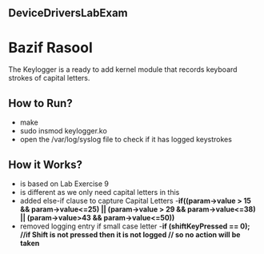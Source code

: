## DeviceDriversLabExam

# Bazif Rasool

The Keylogger is a ready to add kernel module that records keyboard strokes of capital letters.


## How to Run?

- make
- sudo insmod keylogger.ko
- open the /var/log/syslog file to check if it has logged keystrokes

## How it Works?

- is based on Lab Exercise 9
- is different as we only need capital letters in this
- added else-if clause to capture Capital Letters
-**if((param->value > 15 && param->value<=25) || (param->value > 29 && param->value<=38) || (param->value>43 && param->value<=50))**
- removed logging entry if small case letter
-**if (shiftKeyPressed == 0);
			//if Shift is not pressed then it is not logged
			// so no action will be taken**
